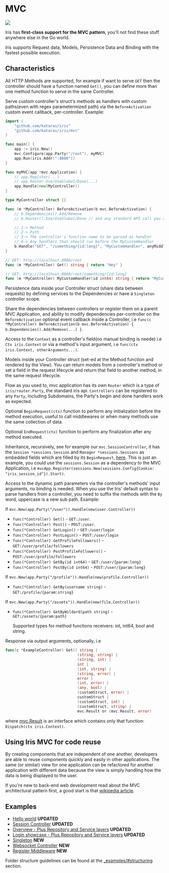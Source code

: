 # MVC

![](https://github.com/kataras/iris/raw/master/_examples/mvc/web_mvc_diagram.png)

Iris has **first-class support for the MVC pattern**, you'll not find
these stuff anywhere else in the Go world.

Iris supports Request data, Models, Persistence Data and Binding
with the fastest possible execution.

## Characteristics

All HTTP Methods are supported, for example if want to serve `GET`
then the controller should have a function named `Get()`,
you can define more than one method function to serve in the same Controller.

Serve custom controller's struct's methods as handlers with custom paths(even with regex parametermized path) 
via the `BeforeActivation` custom event callback, per-controller. Example:

```go
import (
    "github.com/kataras/iris"
    "github.com/kataras/iris/mvc"
)

func main() {
    app := iris.New()
    mvc.Configure(app.Party("/root"), myMVC)
    app.Run(iris.Addr(":8080"))
}

func myMVC(app *mvc.Application) {
    // app.Register(...)
    // app.Router.Use/UseGlobal/Done(...)
    app.Handle(new(MyController))
}

type MyController struct {}

func (m *MyController) BeforeActivation(b mvc.BeforeActivation) {
    // b.Dependencies().Add/Remove
    // b.Router().Use/UseGlobal/Done // and any standard API call you already know

    // 1-> Method
    // 2-> Path
    // 3-> The controller's function name to be parsed as handler
    // 4-> Any handlers that should run before the MyCustomHandler
    b.Handle("GET", "/something/{id:long}", "MyCustomHandler", anyMiddleware...)
}

// GET: http://localhost:8080/root
func (m *MyController) Get() string { return "Hey" }

// GET: http://localhost:8080/root/something/{id:long}
func (m *MyController) MyCustomHandler(id int64) string { return "MyCustomHandler says Hey" }
```

Persistence data inside your Controller struct (share data between requests)
by defining services to the Dependencies or have a `Singleton` controller scope.

Share the dependencies between controllers or register them on a parent MVC Application, and ability
to modify dependencies per-controller on the `BeforeActivation` optional event callback inside a Controller,
i.e `func(c *MyController) BeforeActivation(b mvc.BeforeActivation) { b.Dependencies().Add/Remove(...) }`.

Access to the `Context` as a controller's field(no manual binding is neede) i.e `Ctx iris.Context` or via a method's input argument, i.e `func(ctx iris.Context, otherArguments...)`.

Models inside your Controller struct (set-ed at the Method function and rendered by the View).
You can return models from a controller's method or set a field in the request lifecycle
and return that field to another method, in the same request lifecycle.

Flow as you used to, mvc application has its own `Router` which is a type of `iris/router.Party`, the standard iris api.
`Controllers` can be registered to any `Party`, including Subdomains, the Party's begin and done handlers work as expected.

Optional `BeginRequest(ctx)` function to perform any initialization before the method execution,
useful to call middlewares or when many methods use the same collection of data.

Optional `EndRequest(ctx)` function to perform any finalization after any method executed.

Inheritance, recursively, see for example our `mvc.SessionController`, it has the `Session *sessions.Session` and `Manager *sessions.Sessions` as embedded fields
which are filled by its `BeginRequest`, [here](https://github.com/kataras/iris/blob/master/mvc/session_controller.go).
This is just an example, you could use the `sessions.Session` as a dependency to the MVC Application, i.e
`mvcApp.Register(sessions.New(sessions.Config{Cookie: "iris_session_id"}).Start)`.

Access to the dynamic path parameters via the controller's methods' input arguments, no binding is needed.
When you use the Iris' default syntax to parse handlers from a controller, you need to suffix the methods
with the `By` word, uppercase is a new sub path. Example:

If `mvc.New(app.Party("/user")).Handle(new(user.Controller))`

- `func(*Controller) Get()` - `GET:/user`.
- `func(*Controller) Post()` - `POST:/user`.
- `func(*Controller) GetLogin()` - `GET:/user/login`
- `func(*Controller) PostLogin()` - `POST:/user/login`
- `func(*Controller) GetProfileFollowers()` - `GET:/user/profile/followers`
- `func(*Controller) PostProfileFollowers()` - `POST:/user/profile/followers`
- `func(*Controller) GetBy(id int64)` - `GET:/user/{param:long}`
- `func(*Controller) PostBy(id int64)` - `POST:/user/{param:long}`

If `mvc.New(app.Party("/profile")).Handle(new(profile.Controller))`

- `func(*Controller) GetBy(username string)` - `GET:/profile/{param:string}`

If `mvc.New(app.Party("/assets")).Handle(new(file.Controller))`

- `func(*Controller) GetByWildard(path string)` - `GET:/assets/{param:path}`

    Supported types for method functions receivers: int, int64, bool and string.

Response via output arguments, optionally, i.e

```go
func(c *ExampleController) Get() string |
                                (string, string) |
                                (string, int) |
                                int |
                                (int, string) |
                                (string, error) |
                                error |
                                (int, error) |
                                (any, bool) |
                                (customStruct, error) |
                                customStruct |
                                (customStruct, int) |
                                (customStruct, string) |
                                mvc.Result or (mvc.Result, error)
```

where [mvc.Result](https://github.com/kataras/iris/blob/master/mvc/func_result.go) is an interface which contains only that function: `Dispatch(ctx iris.Context)`.

## Using Iris MVC for code reuse

By creating components that are independent of one another, developers are able to reuse components quickly and easily in other applications. The same (or similar) view for one application can be refactored for another application with different data because the view is simply handling how the data is being displayed to the user.

If you're new to back-end web development read about the MVC architectural pattern first, a good start is that [wikipedia article](https://en.wikipedia.org/wiki/Model%E2%80%93view%E2%80%93controller).

## Examples

- [Hello world](hello-world/main.go) **UPDATED**
- [Session Controller](session-controller/main.go) **UPDATED**
- [Overview - Plus Repository and Service layers](overview) **UPDATED**
- [Login showcase - Plus Repository and Service layers](login) **UPDATED**
- [Singleton](singleton) **NEW**
- [Websocket Controller](websocket) **NEW**
- [Register Middleware](middleware) **NEW**

Folder structure guidelines can be found at the [_examples/#structuring](https://github.com/iris-contrib/examples/tree/v11.1.1/#structuring) section.